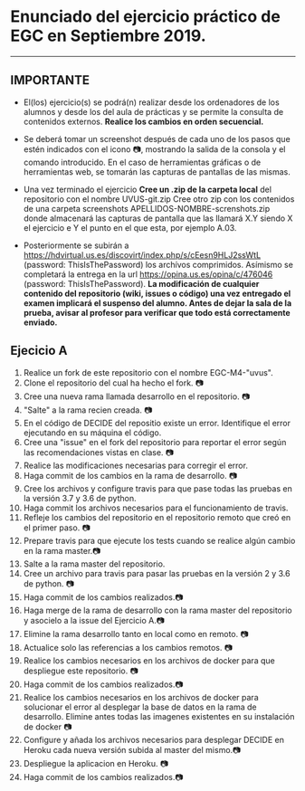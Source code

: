 # Enunciado del ejercicio práctico de EGC en Septiembre 2019. 
***
## IMPORTANTE
* El(los) ejercicio(s) se podrá(n) realizar desde los ordenadores de los alumnos y desde los del aula de prácticas y se permite la consulta de contenidos externos. **Realice los cambios en orden secuencial.**

* Se deberá tomar un screenshot después de cada uno de los pasos que estén indicados con el icono :camera:, mostrando la salida de la consola y el comando introducido. En el caso de herramientas gráficas o de herramientas web, se tomarán las capturas de pantallas de las mismas. 

* Una vez terminado el ejercicio
**Cree un .zip de la carpeta local** del repositorio con el nombre UVUS-git.zip Cree otro zip con los contenidos de una carpeta screenshots APELLIDOS-NOMBRE-screnshots.zip donde almacenará las capturas de pantalla que las llamará X.Y siendo X el ejercicio e Y el punto en el que esta, por ejemplo A.03. 

* Posteriormente se subirán a https://hdvirtual.us.es/discovirt/index.php/s/cEesn9HLJ2ssWtL (password: ThisIsThePassword) los archívos comprimidos. Asímismo se completará la entrega en la url https://opina.us.es/opina/c/476046 (password: ThisIsThePassword). **La modificación de cualquier contenido del repositorio (wiki, issues o código) una vez entregado el examen implicará el suspenso del alumno. Antes de dejar la sala de la prueba, avisar al profesor para verificar que todo está correctamente enviado.**


## Ejecicio A
1. Realice un fork de este repositorio con el nombre EGC-M4-"uvus".
2. Clone el repositorio del cual ha hecho el fork. :camera:
3. Cree una nueva rama llamada desarrollo en el repositorio. :camera:
4. "Salte" a la rama recien creada. :camera:
5. En el código de DECIDE del repositio existe un error. Identifique el error ejecutando en su máquina el código.
6. Cree una "issue" en el fork del repositorio para reportar el error según las recomendaciones vistas en clase.  :camera:
7. Realice las modificaciones necesarias para corregir el error.
8. Haga commit de los cambios en la rama de desarrollo. :camera:
9. Cree los archivos y configure travis para que pase todas las pruebas en la versión 3.7 y 3.6 de python.
10. Haga commit los archivos necesarios para el funcionamiento de travis.
11. Refleje los cambios del repositorio en el repositorio remoto que creó en el primer paso.  :camera:
12. Prepare travis para que ejecute los tests cuando se realice algún cambio en la rama master.:camera:
13. Salte a la rama master del repositorio. 
14. Cree un archivo para travis para pasar las pruebas en la versión 2 y 3.6 de python. :camera:
15. Haga commit de los cambios realizados.:camera:
16. Haga merge de la rama de desarrollo con la rama master del repositorio y asocielo a la issue del Ejercicio A.:camera:
17. Elimine la rama desarrollo tanto en local como en remoto. :camera:
18. Actualice solo las referencias a los cambios remotos. :camera:
19. Realice los cambios necesarios en los archivos de docker para que despliegue este repositorio. :camera:
20. Haga commit de los cambios realizados.:camera:
21. Realice los cambios necesarios en los archivos de docker para solucionar el error al desplegar la base de datos en la rama de desarrollo. Elimine antes todas las imagenes existentes en su instalación de docker :camera:
22. Configure y añada los archivos necesarios para desplegar DECIDE en Heroku cada nueva versión subida al master del mismo.:camera:
23. Despliegue la aplicacion en Heroku. :camera:
24. Haga commit de los cambios realizados.:camera:
